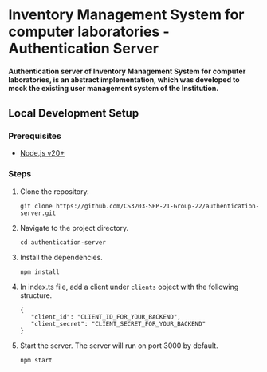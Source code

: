 # Inventory Management System for computer laboratories - Authentication Server

#### Authentication server of Inventory Management System for computer laboratories, is an abstract implementation, which was developed to mock the existing user management system of the Institution.

## Local Development Setup

### Prerequisites

- [Node.js v20+](https://nodejs.org/en/download/)

### Steps

1. Clone the repository.

   ```
   git clone https://github.com/CS3203-SEP-21-Group-22/authentication-server.git
   ```

2. Navigate to the project directory.

   ```
   cd authentication-server
   ```

3. Install the dependencies.

   ```
   npm install
   ```

4. In index.ts file, add a client under `clients` object with the following structure.

   ```
   {
      "client_id": "CLIENT_ID_FOR_YOUR_BACKEND",
      "client_secret": "CLIENT_SECRET_FOR_YOUR_BACKEND"
   }
   ```

5. Start the server. The server will run on port 3000 by default.

   ```
   npm start
   ```
